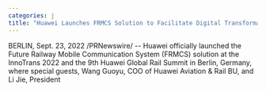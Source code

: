 ```yaml
---
categories: j
title: "Huawei Launches FRMCS Solution to Facilitate Digital Transformation of Railway"
---
```

BERLIN, Sept. 23, 2022 /PRNewswire/ -- Huawei officially launched the Future Railway Mobile Communication System (FRMCS) solution at the InnoTrans 2022 and the 9th Huawei Global Rail Summit in Berlin, Germany, where special guests, Wang Guoyu, COO of Huawei Aviation & Rail BU, and Li Jie, President 